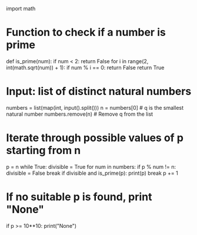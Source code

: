 import math

# Function to check if a number is prime
def is_prime(num):
    if num < 2:
        return False
    for i in range(2, int(math.sqrt(num)) + 1):
        if num % i == 0:
            return False
    return True

# Input: list of distinct natural numbers
numbers = list(map(int, input().split()))
n = numbers[0]  # q is the smallest natural number
numbers.remove(n)  # Remove q from the list

# Iterate through possible values of p starting from n
p = n
while True:
    divisible = True
    for num in numbers:
        if p % num != n:
            divisible = False
            break
    if divisible and is_prime(p):
        print(p)
        break
    p += 1

# If no suitable p is found, print "None"
if p >= 10**10:
    print("None")
